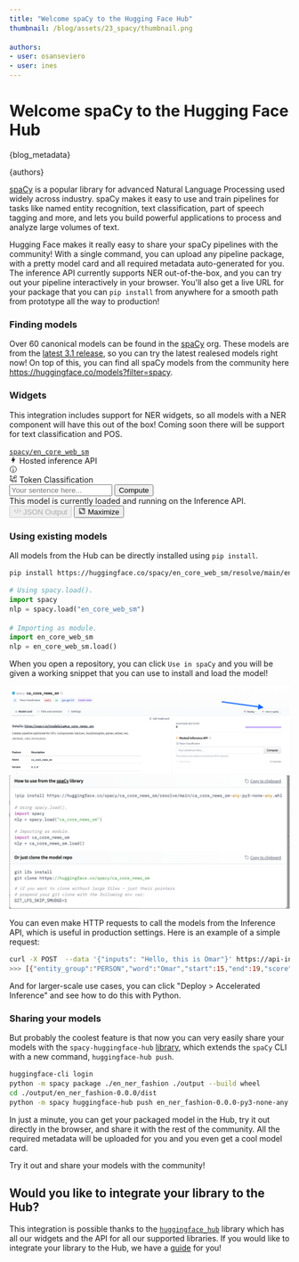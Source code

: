 ```yaml
---
title: "Welcome spaCy to the Hugging Face Hub"
thumbnail: /blog/assets/23_spacy/thumbnail.png

authors:
- user: osanseviero
- user: ines
---
```


# Welcome spaCy to the Hugging Face Hub

{blog_metadata}

{authors}

[spaCy](https://github.com/explosion/spaCy) is a popular library for advanced Natural Language Processing used widely across industry. spaCy makes it easy to use and train pipelines for tasks like named entity recognition, text classification, part of speech tagging and more, and lets you build powerful applications to process and analyze large volumes of text.

Hugging Face makes it really easy to share your spaCy pipelines with the community! With a single command, you can upload any pipeline package, with a pretty model card and all required metadata auto-generated for you. The inference API currently supports NER out-of-the-box, and you can try out your pipeline interactively in your browser. You'll also get a live URL for your package that you can `pip install` from anywhere for a smooth path from prototype all the way to production!

### Finding models

Over 60 canonical models can be found in the [spaCy](https://hf.co/spacy) org. These models are from the [latest 3.1 release](https://explosion.ai/blog/spacy-v3-1), so you can try the latest realesed models right now! On top of this, you can find all spaCy models from the community here https://huggingface.co/models?filter=spacy.


### Widgets

This integration includes support for NER widgets, so all models with a NER component will have this out of the box! Coming soon there will be support for text classification and POS.

<div><a class="text-xs block mb-3 text-gray-300" href="/spacy/en_core_web_sm"><code>spacy/en_core_web_sm</code></a>
<div class="SVELTE_HYDRATER " data-props="{&quot;apiUrl&quot;:&quot;https://api-inference.huggingface.co&quot;,&quot;model&quot;:{&quot;author&quot;:&quot;spacy&quot;,&quot;autoArchitecture&quot;:&quot;AutoModel&quot;,&quot;branch&quot;:&quot;main&quot;,&quot;cardData&quot;:{&quot;tags&quot;:[&quot;spacy&quot;,&quot;token-classification&quot;],&quot;language&quot;:[&quot;en&quot;],&quot;license&quot;:&quot;MIT&quot;,&quot;model-index&quot;:[{&quot;name&quot;:&quot;en_core_web_sm&quot;,&quot;results&quot;:[{&quot;tasks&quot;:{&quot;name&quot;:&quot;NER&quot;,&quot;type&quot;:&quot;token-classification&quot;,&quot;metrics&quot;:[{&quot;name&quot;:&quot;Precision&quot;,&quot;type&quot;:&quot;precision&quot;,&quot;value&quot;:0.8424355924},{&quot;name&quot;:&quot;Recall&quot;,&quot;type&quot;:&quot;recall&quot;,&quot;value&quot;:0.8335336538},{&quot;name&quot;:&quot;F Score&quot;,&quot;type&quot;:&quot;f_score&quot;,&quot;value&quot;:0.8379609817}]}},{&quot;tasks&quot;:{&quot;name&quot;:&quot;POS&quot;,&quot;type&quot;:&quot;token-classification&quot;,&quot;metrics&quot;:[{&quot;name&quot;:&quot;Accuracy&quot;,&quot;type&quot;:&quot;accuracy&quot;,&quot;value&quot;:0.9720712187}]}},{&quot;tasks&quot;:{&quot;name&quot;:&quot;SENTER&quot;,&quot;type&quot;:&quot;token-classification&quot;,&quot;metrics&quot;:[{&quot;name&quot;:&quot;Precision&quot;,&quot;type&quot;:&quot;precision&quot;,&quot;value&quot;:0.9074955788},{&quot;name&quot;:&quot;Recall&quot;,&quot;type&quot;:&quot;recall&quot;,&quot;value&quot;:0.8801372122},{&quot;name&quot;:&quot;F Score&quot;,&quot;type&quot;:&quot;f_score&quot;,&quot;value&quot;:0.893607046}]}},{&quot;tasks&quot;:{&quot;name&quot;:&quot;UNLABELED_DEPENDENCIES&quot;,&quot;type&quot;:&quot;token-classification&quot;,&quot;metrics&quot;:[{&quot;name&quot;:&quot;Accuracy&quot;,&quot;type&quot;:&quot;accuracy&quot;,&quot;value&quot;:0.9185392711}]}},{&quot;tasks&quot;:{&quot;name&quot;:&quot;LABELED_DEPENDENCIES&quot;,&quot;type&quot;:&quot;token-classification&quot;,&quot;metrics&quot;:[{&quot;name&quot;:&quot;Accuracy&quot;,&quot;type&quot;:&quot;accuracy&quot;,&quot;value&quot;:0.9185392711}]}}]}]},&quot;cardSource&quot;:true,&quot;id&quot;:&quot;spacy/en_core_web_sm&quot;,&quot;pipeline_tag&quot;:&quot;token-classification&quot;,&quot;library_name&quot;:&quot;spacy&quot;,&quot;modelId&quot;:&quot;spacy/en_core_web_sm&quot;,&quot;private&quot;:false,&quot;siblings&quot;:[{&quot;rfilename&quot;:&quot;.gitattributes&quot;},{&quot;rfilename&quot;:&quot;LICENSE&quot;},{&quot;rfilename&quot;:&quot;LICENSES_SOURCES&quot;},{&quot;rfilename&quot;:&quot;README.md&quot;},{&quot;rfilename&quot;:&quot;accuracy.json&quot;},{&quot;rfilename&quot;:&quot;config.cfg&quot;},{&quot;rfilename&quot;:&quot;en_core_web_sm-any-py3-none-any.whl&quot;},{&quot;rfilename&quot;:&quot;meta.json&quot;},{&quot;rfilename&quot;:&quot;tokenizer&quot;},{&quot;rfilename&quot;:&quot;attribute_ruler/patterns&quot;},{&quot;rfilename&quot;:&quot;lemmatizer/lookups/lookups.bin&quot;},{&quot;rfilename&quot;:&quot;ner/cfg&quot;},{&quot;rfilename&quot;:&quot;ner/model&quot;},{&quot;rfilename&quot;:&quot;ner/moves&quot;},{&quot;rfilename&quot;:&quot;vocab/lookups.bin&quot;},{&quot;rfilename&quot;:&quot;vocab/strings.json&quot;},{&quot;rfilename&quot;:&quot;vocab/vectors&quot;}],&quot;tags&quot;:[&quot;en&quot;,&quot;spacy&quot;,&quot;token-classification&quot;,&quot;license:mit&quot;,&quot;model-index&quot;],&quot;tag_objs&quot;:[{&quot;id&quot;:&quot;token-classification&quot;,&quot;label&quot;:&quot;Token Classification&quot;,&quot;type&quot;:&quot;pipeline_tag&quot;},{&quot;id&quot;:&quot;spacy&quot;,&quot;label&quot;:&quot;spaCy&quot;,&quot;type&quot;:&quot;library&quot;},{&quot;id&quot;:&quot;en&quot;,&quot;label&quot;:&quot;en&quot;,&quot;type&quot;:&quot;language&quot;},{&quot;id&quot;:&quot;license:mit&quot;,&quot;label&quot;:&quot;mit&quot;,&quot;type&quot;:&quot;license&quot;},{&quot;id&quot;:&quot;model-index&quot;,&quot;label&quot;:&quot;model-index&quot;,&quot;type&quot;:&quot;other&quot;}],&quot;widgetData&quot;:[{&quot;text&quot;:&quot;My name is Wolfgang and I live in Berlin&quot;},{&quot;text&quot;:&quot;My name is Sarah and I live in London&quot;},{&quot;text&quot;:&quot;My name is Clara and I live in Berkeley, California.&quot;}]},&quot;shouldUpdateUrl&quot;:true}" data-target="InferenceWidget"><div class="flex flex-col w-full max-w-full
	"> <div class="font-semibold flex items-center mb-2"><div class="text-lg flex items-center"><svg xmlns="http://www.w3.org/2000/svg" xmlns:xlink="http://www.w3.org/1999/xlink" aria-hidden="true" focusable="false" role="img" class="-ml-1 mr-1 text-yellow-500" width="1em" height="1em" preserveAspectRatio="xMidYMid meet" viewBox="0 0 24 24"><path d="M11 15H6l7-14v8h5l-7 14v-8z" fill="currentColor"></path></svg>
			Hosted inference API</div> <a target="_blank" href="/docs"><svg class="ml-1.5 text-sm text-gray-400 hover:text-black" xmlns="http://www.w3.org/2000/svg" xmlns:xlink="http://www.w3.org/1999/xlink" aria-hidden="true" focusable="false" role="img" width="1em" height="1em" preserveAspectRatio="xMidYMid meet" viewBox="0 0 32 32"><path d="M17 22v-8h-4v2h2v6h-3v2h8v-2h-3z" fill="currentColor"></path><path d="M16 8a1.5 1.5 0 1 0 1.5 1.5A1.5 1.5 0 0 0 16 8z" fill="currentColor"></path><path d="M16 30a14 14 0 1 1 14-14a14 14 0 0 1-14 14zm0-26a12 12 0 1 0 12 12A12 12 0 0 0 16 4z" fill="currentColor"></path></svg></a></div> <div class="flex items-center text-sm text-gray-500 mb-1.5"><div class="inline-flex items-center"><svg class="mr-1" xmlns="http://www.w3.org/2000/svg" xmlns:xlink="http://www.w3.org/1999/xlink" aria-hidden="true" fill="currentColor" focusable="false" role="img" width="1em" height="1em" preserveAspectRatio="xMidYMid meet" viewBox="0 0 18 18"><path d="M11.075 10.1875H12.1625V11.275H11.075V10.1875Z"></path><path d="M15.425 9.10004H16.5125V10.1875H15.425V9.10004Z"></path><path d="M7.8125 3.66254H8.9V4.75004H7.8125V3.66254Z"></path><path d="M8.90001 12.3625H6.72501V9.09998C6.72472 8.81165 6.61005 8.5352 6.40617 8.33132C6.20228 8.12744 5.92584 8.01277 5.63751 8.01248H2.37501C2.08667 8.01277 1.81023 8.12744 1.60635 8.33132C1.40246 8.5352 1.28779 8.81165 1.28751 9.09998V12.3625C1.28779 12.6508 1.40246 12.9273 1.60635 13.1311C1.81023 13.335 2.08667 13.4497 2.37501 13.45H5.63751V15.625C5.63779 15.9133 5.75246 16.1898 5.95635 16.3936C6.16023 16.5975 6.43667 16.7122 6.72501 16.7125H8.90001C9.18834 16.7122 9.46478 16.5975 9.66867 16.3936C9.87255 16.1898 9.98722 15.9133 9.98751 15.625V13.45C9.98722 13.1616 9.87255 12.8852 9.66867 12.6813C9.46478 12.4774 9.18834 12.3628 8.90001 12.3625V12.3625ZM2.37501 12.3625V9.09998H5.63751V12.3625H2.37501ZM6.72501 15.625V13.45H8.90001V15.625H6.72501Z"></path><path d="M15.425 16.7125H13.25C12.9617 16.7122 12.6852 16.5976 12.4813 16.3937C12.2775 16.1898 12.1628 15.9134 12.1625 15.625V13.45C12.1628 13.1617 12.2775 12.8852 12.4813 12.6814C12.6852 12.4775 12.9617 12.3628 13.25 12.3625H15.425C15.7133 12.3628 15.9898 12.4775 16.1937 12.6814C16.3976 12.8852 16.5122 13.1617 16.5125 13.45V15.625C16.5122 15.9134 16.3976 16.1898 16.1937 16.3937C15.9898 16.5976 15.7133 16.7122 15.425 16.7125ZM13.25 13.45V15.625H15.425V13.45H13.25Z"></path><path d="M15.425 1.48752H12.1625C11.8742 1.48781 11.5977 1.60247 11.3938 1.80636C11.19 2.01024 11.0753 2.28668 11.075 2.57502V5.83752H9.98751C9.69917 5.83781 9.42273 5.95247 9.21885 6.15636C9.01496 6.36024 8.9003 6.63668 8.90001 6.92502V8.01252C8.9003 8.30085 9.01496 8.5773 9.21885 8.78118C9.42273 8.98506 9.69917 9.09973 9.98751 9.10002H11.075C11.3633 9.09973 11.6398 8.98506 11.8437 8.78118C12.0476 8.5773 12.1622 8.30085 12.1625 8.01252V6.92502H15.425C15.7133 6.92473 15.9898 6.81006 16.1937 6.60618C16.3976 6.4023 16.5122 6.12585 16.5125 5.83752V2.57502C16.5122 2.28668 16.3976 2.01024 16.1937 1.80636C15.9898 1.60247 15.7133 1.48781 15.425 1.48752ZM9.98751 8.01252V6.92502H11.075V8.01252H9.98751ZM12.1625 5.83752V2.57502H15.425V5.83752H12.1625Z"></path><path d="M4.55001 5.83752H2.37501C2.08667 5.83723 1.81023 5.72256 1.60635 5.51868C1.40246 5.3148 1.28779 5.03835 1.28751 4.75002V2.57502C1.28779 2.28668 1.40246 2.01024 1.60635 1.80636C1.81023 1.60247 2.08667 1.48781 2.37501 1.48752H4.55001C4.83834 1.48781 5.11478 1.60247 5.31867 1.80636C5.52255 2.01024 5.63722 2.28668 5.63751 2.57502V4.75002C5.63722 5.03835 5.52255 5.3148 5.31867 5.51868C5.11478 5.72256 4.83834 5.83723 4.55001 5.83752V5.83752ZM2.37501 2.57502V4.75002H4.55001V2.57502H2.37501Z"></path></svg> <span>Token Classification</span></div> <div class="ml-auto"></div></div> <form><div class="flex h-10"><input class="form-input-alt flex-1 rounded-r-none " placeholder="Your sentence here..." required="" type="text"> <button class="btn-widget w-24 h-10 px-5 rounded-l-none border-l-0 " type="submit">Compute</button></div></form> <div class="mt-1.5"><div class="text-gray-400 text-xs">This model is currently loaded and running on the Inference API.</div> </div>   <div class="mt-auto pt-4 flex items-center text-xs text-gray-500"><button class="flex items-center cursor-not-allowed text-gray-300" disabled=""><svg class="mr-1" xmlns="http://www.w3.org/2000/svg" xmlns:xlink="http://www.w3.org/1999/xlink" aria-hidden="true" focusable="false" role="img" width="1em" height="1em" preserveAspectRatio="xMidYMid meet" viewBox="0 0 32 32" style="transform: rotate(360deg);"><path d="M31 16l-7 7l-1.41-1.41L28.17 16l-5.58-5.59L24 9l7 7z" fill="currentColor"></path><path d="M1 16l7-7l1.41 1.41L3.83 16l5.58 5.59L8 23l-7-7z" fill="currentColor"></path><path d="M12.419 25.484L17.639 6l1.932.518L14.35 26z" fill="currentColor"></path></svg>
		JSON Output</button> <button class="flex items-center ml-auto"><svg class="mr-1" xmlns="http://www.w3.org/2000/svg" xmlns:xlink="http://www.w3.org/1999/xlink" aria-hidden="true" focusable="false" role="img" width="1em" height="1em" preserveAspectRatio="xMidYMid meet" viewBox="0 0 32 32"><path d="M22 16h2V8h-8v2h6v6z" fill="currentColor"></path><path d="M8 24h8v-2h-6v-6H8v8z" fill="currentColor"></path><path d="M26 28H6a2.002 2.002 0 0 1-2-2V6a2.002 2.002 0 0 1 2-2h20a2.002 2.002 0 0 1 2 2v20a2.002 2.002 0 0 1-2 2zM6 6v20h20.001L26 6z" fill="currentColor"></path></svg>
		Maximize</button></div> </div></div></div>
                

### Using existing models

All models from the Hub can be directly installed using `pip install`. 


```bash
pip install https://huggingface.co/spacy/en_core_web_sm/resolve/main/en_core_web_sm-any-py3-none-any.whl
```

```python
# Using spacy.load().
import spacy
nlp = spacy.load("en_core_web_sm")

# Importing as module.
import en_core_web_sm
nlp = en_core_web_sm.load()
```

When you open a repository, you can click `Use in spaCy` and you will be given a working snippet that you can use to install and load the model!

![snippet](assets/23_spacy/snippet.png)
![snippet](assets/23_spacy/snippet2.png)

You can even make HTTP requests to call the models from the Inference API, which is useful in production settings. Here is an example of a simple request:

```bash
curl -X POST  --data '{"inputs": "Hello, this is Omar"}' https://api-inference.huggingface.co/models/spacy/en_core_web_sm
>>> [{"entity_group":"PERSON","word":"Omar","start":15,"end":19,"score":1.0}]
```

And for larger-scale use cases, you can click "Deploy > Accelerated Inference" and see how to do this with Python.


### Sharing your models

But probably the coolest feature is that now you can very easily share your models with the `spacy-huggingface-hub` [library](https://github.com/explosion/spacy-huggingface-hub), which extends the `spaCy` CLI with a new command, `huggingface-hub push`. 

```bash
huggingface-cli login
python -m spacy package ./en_ner_fashion ./output --build wheel
cd ./output/en_ner_fashion-0.0.0/dist
python -m spacy huggingface-hub push en_ner_fashion-0.0.0-py3-none-any.whl
```

In just a minute, you can get your packaged model in the Hub, try it out directly in the browser, and share it with the rest of the community. All the required metadata will be uploaded for you and you even get a cool model card.

Try it out and share your models with the community!

## Would you like to integrate your library to the Hub?

This integration is possible thanks to the [`huggingface_hub`](https://github.com/huggingface/huggingface_hub) library which has all our widgets and the API for all our supported libraries. If you would like to integrate your library to the Hub, we have a [guide](https://huggingface.co/docs/hub/models-adding-libraries) for you!
